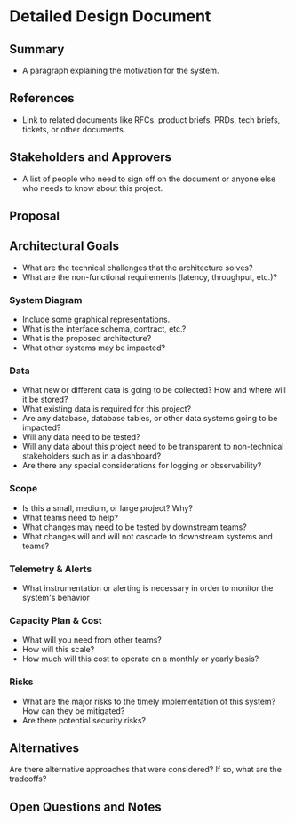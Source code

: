 # Detailed Design Document

## Summary

- A paragraph explaining the motivation for the system.

## References

- Link to related documents like RFCs, product briefs, PRDs, tech briefs, tickets, or other documents.

## Stakeholders and Approvers

- A list of people who need to sign off on the document  or anyone else who needs to know about this project.

## Proposal

## Architectural Goals  

- What are the technical challenges that the architecture solves?
- What are the non-functional requirements (latency, throughput, etc.)?

### System Diagram

- Include some graphical representations.
- What is the interface schema, contract, etc.?
- What is the proposed architecture?
- What other systems may be impacted?

### Data

- What new or different data is going to be collected? How and where will it be stored?
- What existing data is required for this project?
- Are any database, database tables, or other data systems going to be impacted?
- Will any data need to be tested?
- Will any data about this project need to be transparent to non-technical stakeholders such as in a dashboard?
- Are there any special considerations for logging or observability?

### Scope

- Is this a small, medium, or large project? Why?
- What teams need to help?
- What changes may need to be tested by downstream teams?
- What changes will and will not cascade to downstream systems and teams?

### Telemetry & Alerts

- What instrumentation or alerting is necessary in order to monitor the system's behavior

### Capacity Plan & Cost

- What will you need from other teams?
- How will this scale?
- How much will this cost to operate on a monthly or yearly basis?

### Risks

- What are the major risks to the timely implementation of this system? How can they be mitigated?
- Are there potential security risks?

## Alternatives

Are there alternative approaches that were considered? If so, what are the tradeoffs?

## Open Questions and Notes
